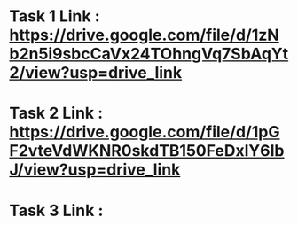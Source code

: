 # Task 1 Link : https://drive.google.com/file/d/1zNb2n5i9sbcCaVx24TOhngVq7SbAqYt2/view?usp=drive_link 
# Task 2 Link : https://drive.google.com/file/d/1pGF2vteVdWKNR0skdTB150FeDxlY6IbJ/view?usp=drive_link
# Task 3 Link : 
